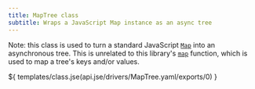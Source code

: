 ```yaml
---
title: MapTree class
subtitle: Wraps a JavaScript Map instance as an async tree
---
```


Note: this class is used to turn a standard JavaScript [`Map`](https://developer.mozilla.org/en-US/docs/Web/JavaScript/Reference/Global_Objects/Map) into an asynchronous tree. This is unrelated to this library's [`map`](map.html) function, which is used to map a tree's keys and/or values.

${ templates/class.jse(api.jse/drivers/MapTree.yaml/exports/0) }
